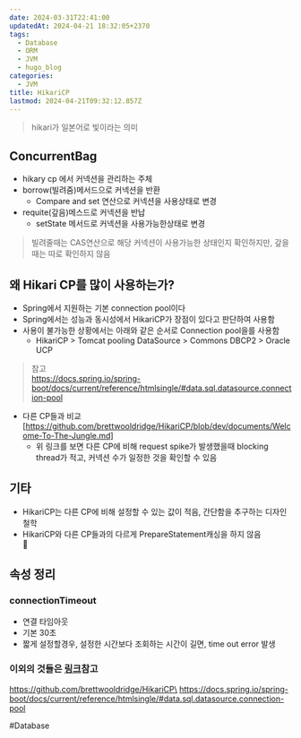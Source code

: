 ```yaml
---
date: 2024-03-31T22:41:00
updatedAt: 2024-04-21 18:32:05+2370
tags:
  - Database
  - ORM
  - JVM
  - hugo_blog
categories:
  - JVM
title: HikariCP
lastmod: 2024-04-21T09:32:12.857Z
---
```

> hikari가 일본어로 빛이라는 의미

## ConcurrentBag

* hikary cp 에서 커넥션을 관리하는 주체
* borrow(빌려줌)메서드으로 커넥션을 반환
  * Compare and set 연산으로 커넥션을 사용상태로 변경
* requite(갚음)메스드로 커넥션을 반납
  * setState 메서드로 커넥션을 사용가능한상태로 변경

> 빌려줄때는 CAS연산으로 해당 커넥션이 사용가능한 상태인지 확인하지만, 갚을때는 따로 확인하지 않음

## 왜 Hikari CP를 많이 사용하는가?

* Spring에서 지원하는 기본  connection pool이다
* Spring에서는 성능과 동시성에서 HikariCP가 장점이 있다고 판단하여 사용함
* 사용이 불가능한 상황에서는 아래와 같은 순서로 Connection pool을를 사용함
  * HikariCP > Tomcat pooling DataSource > Commons DBCP2 > Oracle UCP

> 참고\
> https://docs.spring.io/spring-boot/docs/current/reference/htmlsingle/#data.sql.datasource.connection-pool

* 다른 CP들과 비교 \[https://github.com/brettwooldridge/HikariCP/blob/dev/documents/Welcome-To-The-Jungle.md]
  * 위 링크를 보면 다른 CP에 비해  request spike가 발생했을때 blocking thread가 적고, 커넥션 수가 일정한 것을 확인할 수 있음

## 기타

* HikariCP는 다른 CP에 비해 설정할 수 있는 값이 적음, 간단함을 추구하는 디자인 철학
* HikariCP와 다른 CP들과의 다르게 PrepareStatement캐싱을 하지 않음\
  

## 속성 정리

### connectionTimeout

* 연결 타임아웃
* 기본 30초
* 짧게 설정할경우, 설정한 시간보다 조회하는 시간이 길면, time out error 발생

### 이외의 것들은 [링크](https://github.com/brettwooldridge/HikariCP?tab=readme-ov-file#gear-configuration-knobs-baby)참고

https://github.com/brettwooldridge/HikariCP\
https://docs.spring.io/spring-boot/docs/current/reference/htmlsingle/#data.sql.datasource.connection-pool

\#Database
